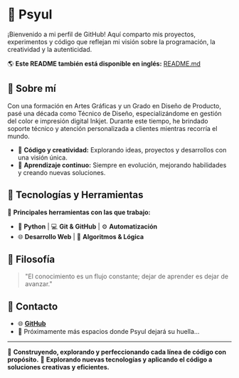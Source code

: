 # 👾 Psyul
¡Bienvenido a mi perfil de GitHub! Aquí comparto mis proyectos, experimentos y código 
que reflejan mi visión sobre la programación, la creatividad y la autenticidad.

🌎 **Este README también está disponible en inglés:** [README.md](./README.md)

## 🚀 Sobre mí
Con una formación en Artes Gráficas y un Grado en Diseño de Producto, pasé una década como Técnico de Diseño,
especializándome en gestión del color e impresión digital Inkjet. Durante este tiempo, he brindado soporte 
técnico y atención personalizada a clientes mientras recorría el mundo.
- 🔹 **Código y creatividad:** Explorando ideas, proyectos y desarrollos con una visión única.
- 🔹 **Aprendizaje continuo:** Siempre en evolución, mejorando habilidades y creando nuevas soluciones.

## 🔧 Tecnologías y Herramientas
💼 **Principales herramientas con las que trabajo:**
- 🐍 **Python** | 💻 **Git & GitHub** | ⚙️ **Automatización**  
- 🌐 **Desarrollo Web** | 🔢 **Algoritmos & Lógica**

## 🧠 Filosofía
> "El conocimiento es un flujo constante; dejar de aprender es dejar de avanzar."

## 📩 Contacto
- 🌐 **[GitHub](https://github.com/Psyul)**
- 📝 Próximamente más espacios donde Psyul dejará su huella...

---

🚀 **Construyendo, explorando y perfeccionando cada línea de código con propósito.**
🌱 **Explorando nuevas tecnologías y aplicando el código a soluciones creativas y eficientes.**
